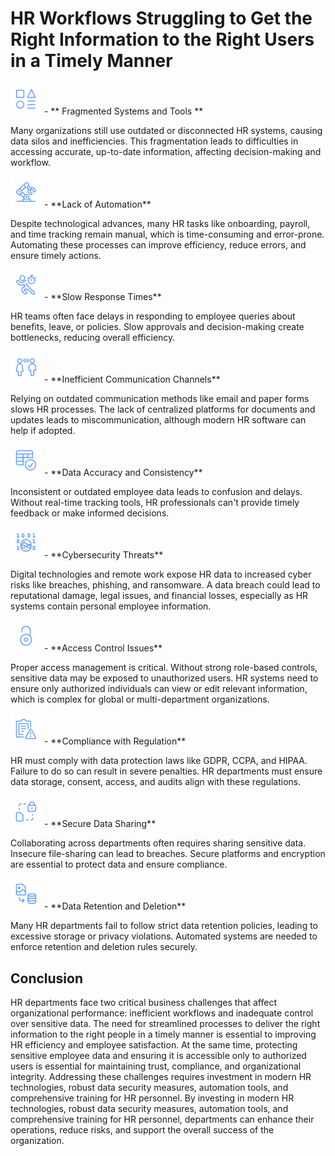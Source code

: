 # HR Workflows Struggling to Get the Right Information to the Right Users in a Timely Manner

<img width="50" alt="image" src="business_challenge_assets/1.png">
- ** Fragmented Systems and Tools **

Many organizations still use outdated or disconnected HR systems, causing data silos and inefficiencies. This fragmentation leads to difficulties in accessing accurate, up-to-date information, affecting decision-making and workflow.

<img width="50" alt="image" src="business_challenge_assets/2.png">
- **Lack of Automation**

Despite technological advances, many HR tasks like onboarding, payroll, and time tracking remain manual, which is time-consuming and error-prone. Automating these processes can improve efficiency, reduce errors, and ensure timely actions.

<img width="50" alt="image" src="business_challenge_assets/3.png">
- **Slow Response Times**

HR teams often face delays in responding to employee queries about benefits, leave, or policies. Slow approvals and decision-making create bottlenecks, reducing overall efficiency.

<img width="50" alt="image" src="business_challenge_assets/4.png">
- **Inefficient Communication Channels**

Relying on outdated communication methods like email and paper forms slows HR processes. The lack of centralized platforms for documents and updates leads to miscommunication, although modern HR software can help if adopted.

<img width="50" alt="image" src="business_challenge_assets/5.png">
- **Data Accuracy and Consistency**

Inconsistent or outdated employee data leads to confusion and delays. Without real-time tracking tools, HR professionals can't provide timely feedback or make informed decisions.

<img width="50" alt="image" src="business_challenge_assets/6.png">
- **Cybersecurity Threats**

Digital technologies and remote work expose HR data to increased cyber risks like breaches, phishing, and ransomware. A data breach could lead to reputational damage, legal issues, and financial losses, especially as HR systems contain personal employee information.

<img width="50" alt="image" src="business_challenge_assets/7.png">
- **Access Control Issues**

Proper access management is critical. Without strong role-based controls, sensitive data may be exposed to unauthorized users. HR systems need to ensure only authorized individuals can view or edit relevant information, which is complex for global or multi-department organizations.

<img width="50" alt="image" src="business_challenge_assets/8.png">
- **Compliance with Regulation**

HR must comply with data protection laws like GDPR, CCPA, and HIPAA. Failure to do so can result in severe penalties. HR departments must ensure data storage, consent, access, and audits align with these regulations.

<img width="50" alt="image" src="business_challenge_assets/9.png">
- **Secure Data Sharing**

Collaborating across departments often requires sharing sensitive data. Insecure file-sharing can lead to breaches. Secure platforms and encryption are essential to protect data and ensure compliance.

<img width="50" alt="image" src="business_challenge_assets/10.png">
- **Data Retention and Deletion**

Many HR departments fail to follow strict data retention policies, leading to excessive storage or privacy violations. Automated systems are needed to enforce retention and deletion rules securely.

## Conclusion
HR departments face two critical business challenges that affect organizational performance: inefficient workflows and inadequate control over sensitive data. The need for streamlined processes to deliver the right information to the right people in a timely manner is essential to improving HR efficiency and employee satisfaction. At the same time, protecting sensitive employee data and ensuring it is accessible only to authorized users is essential for maintaining trust, compliance, and organizational integrity.
Addressing these challenges requires investment in modern HR technologies, robust data security measures, automation tools, and comprehensive training for HR personnel. By investing in modern HR technologies, robust data security measures, automation tools, and comprehensive training for HR personnel, departments can enhance their operations, reduce risks, and support the overall success of the organization.
